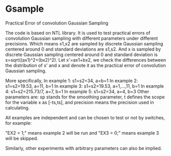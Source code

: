 # Gsample
Practical Error of convolution Gaussian Sampling

The code is based on NTL library.
It is used to test practical errors of convolution Gaussian sampling with different parameters under different precisions.
Which means x1,x2 are sampled by discrete Gaussian sampling centered around 0 and standard deviations are s1,s2.
And x is sampled by discrete Gaussian sampling centered around 0 and standard deviation is s=sqrt((ax1)^2+(bx2)^2).
Let x'=ax1+bx2, we check the differences between the distribution of x' and x and denote it as the practical error of convolution Gaussian sampling. 

More specifically, 
In example 1: s1=s2=34, a=b=1
In example 2: s1=s2=19.53, a=11, b=1
In example 3: s1=s2=19.53, a=1,...,11, b=1
In example 4: s1=s2=215.73/7, a=7, b=1
In example 5: s1=s2=34, a=4, b=3
Other parameters are: sp stands for the smoothing parameter, t defines the scope for the variable x as [-ts,ts], and precision means the precision used in calculating.

All examples are independent and can be chosen to test or not by switches, for example:

"EX2 = 1;" means example 2 will be run and "EX3 = 0;" means example 3 will be skipped.

Similarly, other experiments with arbitrary parameters can also be implied.
